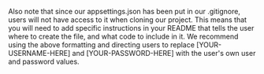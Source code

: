 Also note that since our appsettings.json has been put in our .gitignore, users will not have access to it when cloning our project. This means that you will need to add specific instructions in your README that tells the user where to create the file, and what code to include in it. We recommend using the above formatting and directing users to replace [YOUR-USERNAME-HERE] and [YOUR-PASSWORD-HERE] with the user's own user and password values.

